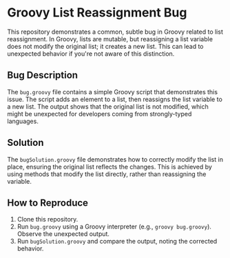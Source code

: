 # Groovy List Reassignment Bug

This repository demonstrates a common, subtle bug in Groovy related to list reassignment.  In Groovy, lists are mutable, but reassigning a list variable does not modify the original list; it creates a new list. This can lead to unexpected behavior if you're not aware of this distinction.

## Bug Description

The `bug.groovy` file contains a simple Groovy script that demonstrates this issue. The script adds an element to a list, then reassigns the list variable to a new list. The output shows that the original list is not modified, which might be unexpected for developers coming from strongly-typed languages.

## Solution

The `bugSolution.groovy` file demonstrates how to correctly modify the list in place, ensuring the original list reflects the changes.  This is achieved by using methods that modify the list directly, rather than reassigning the variable.

## How to Reproduce

1. Clone this repository.
2. Run `bug.groovy` using a Groovy interpreter (e.g., `groovy bug.groovy`). Observe the unexpected output.
3. Run `bugSolution.groovy` and compare the output, noting the corrected behavior.